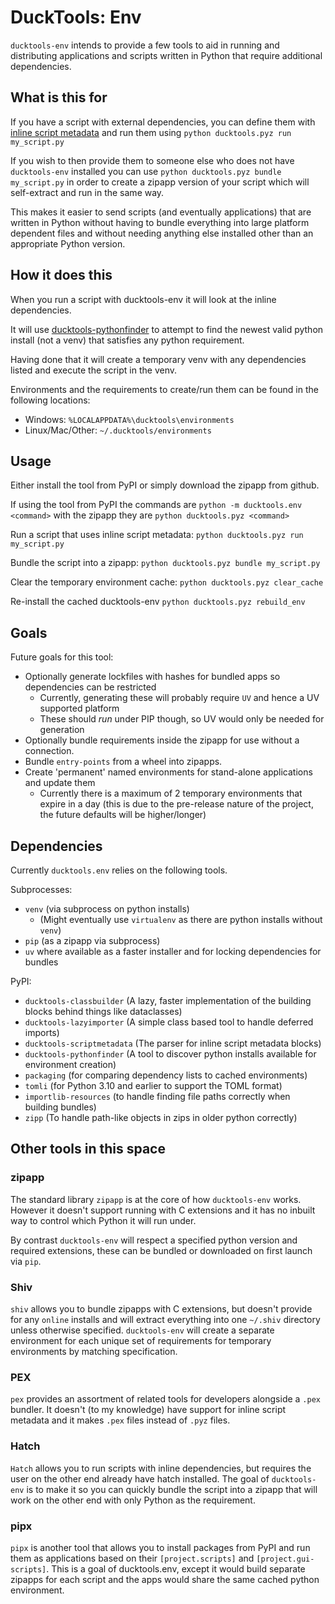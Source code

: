 # DuckTools: Env #

`ducktools-env` intends to provide a few tools to aid in running and distributing
applications and scripts written in Python that require additional dependencies.

## What is this for ##

If you have a script with external dependencies, you can define them with 
[inline script metadata](https://packaging.python.org/en/latest/specifications/inline-script-metadata/#inline-script-metadata)
and run them using
`python ducktools.pyz run my_script.py`

If you wish to then provide them to someone else who does not have `ducktools-env` installed
you can use
`python ducktools.pyz bundle my_script.py`
in order to create a zipapp version of your script which will self-extract and run in the same
way.

This makes it easier to send scripts (and eventually applications) that are written in Python
without having to bundle everything into large platform dependent files and without needing
anything else installed other than an appropriate Python version.

## How it does this ##

When you run a script with ducktools-env it will look at the inline dependencies.

It will use [ducktools-pythonfinder](https://github.com/DavidCEllis/ducktools-pythonfinder) to attempt
to find the newest valid python install (not a venv) that satisfies any python requirement.

Having done that it will create a temporary venv with any dependencies listed and execute the script in the
venv.

Environments and the requirements to create/run them can be found in the following locations:

* Windows: `%LOCALAPPDATA%\ducktools\environments`
* Linux/Mac/Other: `~/.ducktools/environments`

## Usage ##

Either install the tool from PyPI or simply download the zipapp from github.

If using the tool from PyPI the commands are `python -m ducktools.env <command>` 
with the zipapp they are `python ducktools.pyz <command>` 

Run a script that uses inline script metadata:
`python ducktools.pyz run my_script.py`

Bundle the script into a zipapp:
`python ducktools.pyz bundle my_script.py`

Clear the temporary environment cache:
`python ducktools.pyz clear_cache`

Re-install the cached ducktools-env
`python ducktools.pyz rebuild_env`

## Goals ##

Future goals for this tool:

* Optionally generate lockfiles with hashes for bundled apps so dependencies can be restricted
  * Currently, generating these will probably require `UV` and hence a UV supported platform
  * These should *run* under PIP though, so UV would only be needed for generation
* Optionally bundle requirements inside the zipapp for use without a connection.
* Bundle `entry-points` from a wheel into zipapps.
* Create 'permanent' named environments for stand-alone applications and update them
  * Currently there is a maximum of 2 temporary environments that expire in a day
    (this is due to the pre-release nature of the project, the future defaults will be higher/longer)

## Dependencies ##

Currently `ducktools.env` relies on the following tools.

Subprocesses:
* `venv` (via subprocess on python installs)
  * (Might eventually use `virtualenv` as there are python installs without `venv`)
* `pip` (as a zipapp via subprocess)
* `uv` where available as a faster installer and for locking dependencies for bundles

PyPI: 
* `ducktools-classbuilder` (A lazy, faster implementation of the building blocks behind things like dataclasses)
* `ducktools-lazyimporter` (A simple class based tool to handle deferred imports)
* `ducktools-scriptmetadata` (The parser for inline script metadata blocks)
* `ducktools-pythonfinder` (A tool to discover python installs available for environment creation)
* `packaging` (for comparing dependency lists to cached environments)
* `tomli` (for Python 3.10 and earlier to support the TOML format)
* `importlib-resources` (to handle finding file paths correctly when building bundles)
* `zipp`  (To handle path-like objects in zips in older python correctly)

## Other tools in this space ##

### zipapp ###

The standard library `zipapp` is at the core of how `ducktools-env` works. However it doesn't support
running with C extensions and it has no inbuilt way to control which Python it will run under.

By contrast `ducktools-env` will respect a specified python version and required extensions, these
can be bundled or downloaded on first launch via `pip`.

### Shiv ###

`shiv` allows you to bundle zipapps with C extensions, but doesn't provide for any `online` installs
and will extract everything into one `~/.shiv` directory unless otherwise specified. 
`ducktools-env` will create a separate environment for each unique set of requirements
for temporary environments by matching specification.

### PEX ###

`pex` provides an assortment of related tools for developers alongside a `.pex` bundler.
It doesn't (to my knowledge) have support for inline script metadata and it makes `.pex` files
instead of `.pyz` files.

### Hatch ###

`Hatch` allows you to run scripts with inline dependencies, but requires the user on the other end
already have hatch installed. The goal of `ducktools-env` is to make it so you can quickly bundle the script
into a zipapp that will work on the other end with only Python as the requirement.

### pipx ###

`pipx` is another tool that allows you to install packages from PyPI and run them as applications
based on their `[project.scripts]` and `[project.gui-scripts]`. This is a goal of ducktools.env, 
except it would build separate zipapps for each script and the apps would share the same cached 
python environment.
